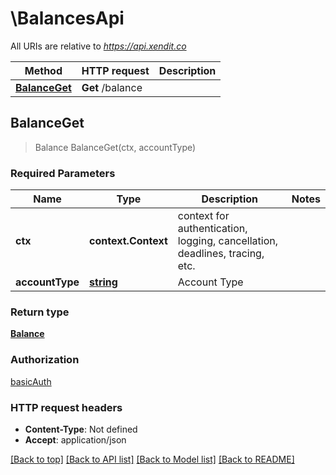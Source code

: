 # \BalancesApi

All URIs are relative to *https://api.xendit.co*

Method | HTTP request | Description
------------- | ------------- | -------------
[**BalanceGet**](BalancesApi.md#BalanceGet) | **Get** /balance | 



## BalanceGet

> Balance BalanceGet(ctx, accountType)



### Required Parameters


Name | Type | Description  | Notes
------------- | ------------- | ------------- | -------------
**ctx** | **context.Context** | context for authentication, logging, cancellation, deadlines, tracing, etc.
**accountType** | [**string**](.md)| Account Type | 

### Return type

[**Balance**](Balance.md)

### Authorization

[basicAuth](../README.md#basicAuth)

### HTTP request headers

- **Content-Type**: Not defined
- **Accept**: application/json

[[Back to top]](#) [[Back to API list]](../README.md#documentation-for-api-endpoints)
[[Back to Model list]](../README.md#documentation-for-models)
[[Back to README]](../README.md)

